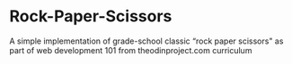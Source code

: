 # Rock-Paper-Scissors

A simple implementation of grade-school classic “rock paper scissors" as part of web development 101 from theodinproject.com curriculum